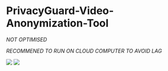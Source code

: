 # PrivacyGuard-Video-Anonymization-Tool

*NOT OPTIMISED*

*RECOMMENED TO RUN ON CLOUD COMPUTER TO AVOID LAG*

<img src="https://media.giphy.com/media/1IKehx3WJX2tq4Ebzd/giphy.gif" />

<img src="https://media.giphy.com/media/v1.Y2lkPTc5MGI3NjExcng1NTczdHBjZmZiem5rdWk1bW5vcHhheWllOXdlMTJ3ZGt0NW42ZSZlcD12MV9pbnRlcm5hbF9naWZfYnlfaWQmY3Q9Zw/TYentH140pEgadjzsw/giphy.gif"/>
